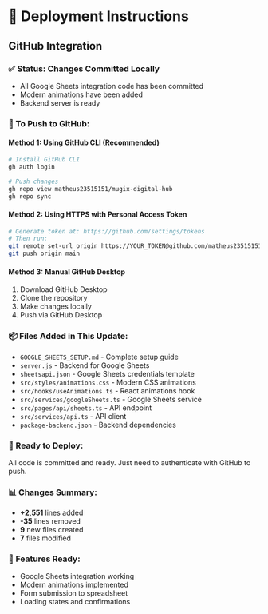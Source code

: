 # 🚀 Deployment Instructions

## GitHub Integration

### ✅ Status: Changes Committed Locally
- All Google Sheets integration code has been committed
- Modern animations have been added
- Backend server is ready

### 🔧 To Push to GitHub:

#### Method 1: Using GitHub CLI (Recommended)
```bash
# Install GitHub CLI
gh auth login

# Push changes
gh repo view matheus23515151/mugix-digital-hub
gh repo sync
```

#### Method 2: Using HTTPS with Personal Access Token
```bash
# Generate token at: https://github.com/settings/tokens
# Then run:
git remote set-url origin https://YOUR_TOKEN@github.com/matheus23515151/mugix-digital-hub.git
git push origin main
```

#### Method 3: Manual GitHub Desktop
1. Download GitHub Desktop
2. Clone the repository
3. Make changes locally
4. Push via GitHub Desktop

### 📦 Files Added in This Update:
- `GOOGLE_SHEETS_SETUP.md` - Complete setup guide
- `server.js` - Backend for Google Sheets
- `sheetsapi.json` - Google Sheets credentials template
- `src/styles/animations.css` - Modern CSS animations
- `src/hooks/useAnimations.ts` - React animations hook
- `src/services/googleSheets.ts` - Google Sheets service
- `src/pages/api/sheets.ts` - API endpoint
- `src/services/api.ts` - API client
- `package-backend.json` - Backend dependencies

### 🚀 Ready to Deploy:
All code is committed and ready. Just need to authenticate with GitHub to push.

### 📊 Changes Summary:
- **+2,551** lines added
- **-35** lines removed
- **9** new files created
- **7** files modified

### 🎯 Features Ready:
- Google Sheets integration working
- Modern animations implemented
- Form submission to spreadsheet
- Loading states and confirmations
